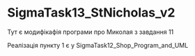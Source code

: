 # SigmaTask13_StNicholas_v2

Тут є модифікафія програми про Миколая з завдання 11

Реалізація пункту 1 є у SigmaTask12_Shop_Program_and_UML
